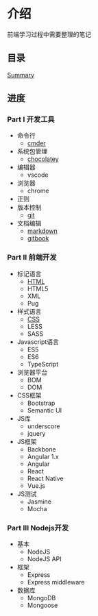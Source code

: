 # 介绍

前端学习过程中需要整理的笔记

## 目录

[Summary](/SUMMARY.md)

## 进度

### Part I 开发工具

* 命令行
  * [cmder](https://wchaochao.gitbooks.io/dev-tool/content/cli/cmder/)
* 系统包管理
  * [chocolatey](https://wchaochao.gitbooks.io/dev-tool/content/spm/chocolatey/)
* 编辑器
  * vscode
* 浏览器
  * chrome
* 正则
* 版本控制
  * [git](https://wchaochao.gitbooks.io/dev-tool/content/vcs/git/)
* 文档编辑
  * [markdown](https://wchaochao.gitbooks.io/dev-tool/content/doc/markdown/)
  * [gitbook](https://wchaochao.gitbooks.io/dev-tool/content/doc/gitbook/)

### Part II 前端开发

* 标记语言
  * [HTML](https://wchaochao.gitbooks.io/frontend-dev/content/markup/html/)
  * HTML5
  * XML
  * Pug
* 样式语言
  * [CSS](https://wchaochao.gitbooks.io/frontend-dev/content/style/css/)
  * LESS
  * SASS
* Javascript语言
  * ES5
  * ES6
  * TypeScript
* 浏览器平台
  * BOM
  * DOM
* CSS框架
  * Bootstrap
  * Semantic UI
* JS库
  * underscore
  * jquery
* JS框架
  * Backbone
  * Angular 1.x
  * Angular
  * React
  * React Native
  * Vue.js
* JS测试
  * Jasmine
  * Mocha

### Part III Nodejs开发

* 基本
  * NodeJS
  * NodeJS API
* 框架
  * Express
  * Express middleware
* 数据库
  * MongoDB
  * Mongoose
